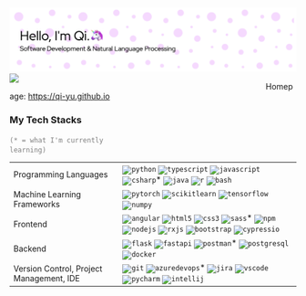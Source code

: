 ![Header](./header-image.png)
<img src="[https://leviarista.github.io/github-profile-header-generator/](https://github.com/qi-yu/qi-yu/blob/main/header-image.png)" align="left" height="" width="450" />  

Homepage: https://qi-yu.github.io

### My Tech Stacks 
<code style="color: grey">(* = what I'm currently learning)</code>

|                      |                       |
|--------------------------|---------------------------------------------------------------------|
| Programming Languages             |   <code><img title="Python" alt="python" width="20px" src="https://cdn.jsdelivr.net/gh/devicons/devicon/icons/python/python-original.svg" /></code> <code><img title="TypeScript" alt="typescript" width="20px" src="https://cdn.jsdelivr.net/gh/devicons/devicon/icons/typescript/typescript-original.svg" /></code> <code><img title="JavaScript" alt="javascript" width="20px" src="https://cdn.jsdelivr.net/gh/devicons/devicon/icons/javascript/javascript-original.svg" /></code> <code><img title="C#" alt="csharp" width="20px" src="https://cdn.jsdelivr.net/gh/devicons/devicon/icons/csharp/csharp-original.svg" /></code>* <code><img title="Java" alt="java" width="20px" src="https://cdn.jsdelivr.net/gh/devicons/devicon/icons/java/java-original.svg" /></code> <code><img title="R" alt="r" width="20px" src="https://cdn.jsdelivr.net/gh/devicons/devicon/icons/r/r-original.svg" /></code> <code><img title="Bash" alt="bash" width="20px" src="https://cdn.jsdelivr.net/gh/devicons/devicon/icons/bash/bash-original.svg" /></code>                                                        |
| Machine Learning Frameworks  | <code><img title="PyTorch" alt="pytorch" width="20px" src="https://cdn.jsdelivr.net/gh/devicons/devicon/icons/pytorch/pytorch-original.svg" /></code> <code><img title="scikit-learn" alt="scikitlearn" width="20px" src="https://cdn.jsdelivr.net/gh/devicons/devicon/icons/scikitlearn/scikitlearn-original.svg" /></code> <code><img title="TensorFlow" alt="tensorflow" width="20px" src="https://cdn.jsdelivr.net/gh/devicons/devicon/icons/tensorflow/tensorflow-original.svg" /></code> <code><img title="NumPy" alt="numpy" width="20px" src="https://cdn.jsdelivr.net/gh/devicons/devicon/icons/numpy/numpy-original.svg" /></code>                                                                                                                                                                                                 |
| Frontend             | <code><img title="Angular" alt="angular" width="20px" src="https://cdn.jsdelivr.net/gh/devicons/devicon/icons/angular/angular-original.svg" /></code> <code><img title="HTML 5" alt="html5" width="20px" src="https://cdn.jsdelivr.net/gh/devicons/devicon/icons/html5/html5-original.svg" /></code> <code><img title="CSS 3" alt="css3" width="20px" src="https://cdn.jsdelivr.net/gh/devicons/devicon/icons/css3/css3-original.svg" /></code> <code><img title="Sass" alt="sass" width="20px" src="https://cdn.jsdelivr.net/gh/devicons/devicon/icons/sass/sass-original.svg" /></code>* <code><img title="npm" alt="npm" width="20px" src="https://cdn.jsdelivr.net/gh/devicons/devicon/icons/npm/npm-original-wordmark.svg" /></code> <code><img title="Node.js" alt="nodejs" width="20px" src="https://cdn.jsdelivr.net/gh/devicons/devicon/icons/nodejs/nodejs-original.svg" /></code> <code><img title="RxJS" alt="rxjs" width="20px" src="https://cdn.jsdelivr.net/gh/devicons/devicon/icons/rxjs/rxjs-original.svg" /></code> <code><img title="Bootstrap" alt="bootstrap" width="20px" src="https://cdn.jsdelivr.net/gh/devicons/devicon/icons/bootstrap/bootstrap-original.svg" /></code> <code><img title="Cypress" alt="cypressio" width="20px" src="https://cdn.jsdelivr.net/gh/devicons/devicon/icons/cypressio/cypressio-original.svg" /></code>    |
| Backend             | <code><img title="Flask" alt="flask" width="20px" src="https://cdn.jsdelivr.net/gh/devicons/devicon/icons/flask/flask-original.svg" /></code> <code><img title="FastAPI" alt="fastapi" width="20px" src="https://cdn.jsdelivr.net/gh/devicons/devicon/icons/fastapi/fastapi-original.svg" /></code> <code><img title="Postman" alt="postman" width="20px" src="https://cdn.jsdelivr.net/gh/devicons/devicon/icons/postman/postman-original.svg" /></code>* <code><img title="PostgreSQL" alt="postgresql" width="20px" src="https://cdn.jsdelivr.net/gh/devicons/devicon/icons/postgresql/postgresql-original.svg" /></code> <code><img title="Docker" alt="docker" width="20px" src="https://cdn.jsdelivr.net/gh/devicons/devicon/icons/docker/docker-original.svg" /></code>    |
| Version Control, Project Management, IDE             | <code><img title="Git" alt="git" width="20px" src="https://cdn.jsdelivr.net/gh/devicons/devicon/icons/git/git-original.svg" /></code> <code><img title="Azure DevOps" alt="azuredevops" width="20px" src="https://cdn.jsdelivr.net/gh/devicons/devicon/icons/azuredevops/azuredevops-original.svg" /></code>* <code><img title="Jira" alt="jira" width="20px" src="https://cdn.jsdelivr.net/gh/devicons/devicon/icons/jira/jira-original.svg" /></code> <code><img title="Visual Studio Code" alt="vscode" width="20px" src="https://cdn.jsdelivr.net/gh/devicons/devicon/icons/jupyter/jupyter-original.svg" /></code> <code><img title="PyCharm" alt="pycharm" width="20px" src="https://cdn.jsdelivr.net/gh/devicons/devicon/icons/pycharm/pycharm-original.svg" /></code> <code><img title="IntelliJ" alt="intellij" width="20px" src="https://cdn.jsdelivr.net/gh/devicons/devicon/icons/intellij/intellij-original.svg" /></code>    |



<!--
**qi-yu/qi-yu** is a ✨ _special_ ✨ repository because its `README.md` (this file) appears on your GitHub profile.

Here are some ideas to get you started:

- 🔭 I’m currently working on ...
- 🌱 I’m currently learning ...
- 👯 I’m looking to collaborate on ...
- 🤔 I’m looking for help with ...
- 💬 Ask me about ...
- 📫 How to reach me: ...
- 😄 Pronouns: ...
- ⚡ Fun fact: ...
-->
